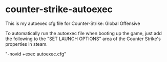 # counter-strike-autoexec
This is my autoexec cfg file for Counter-Strike: Global Offensive

To automatically run the autoexec file when booting up the game, just add the following to the "SET LAUNCH OPTIONS" area of the Counter Strike's properties in steam.

"-novid +exec autoexec.cfg"
